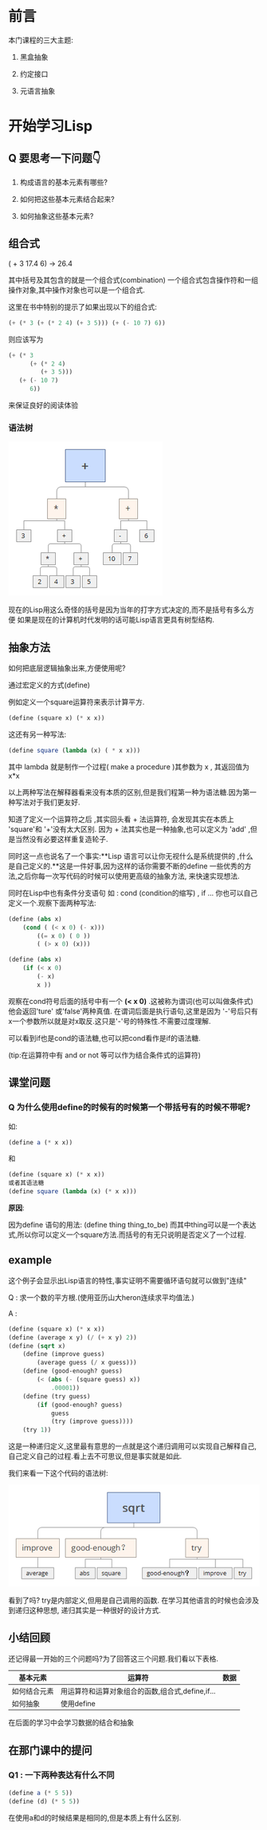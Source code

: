 # 前言

本门课程的三大主题: 

1. 黑盒抽象

2. 约定接口

3. 元语言抽象

# 开始学习Lisp

## Q 要思考一下问题👇

1. 构成语言的基本元素有哪些?

2. 如何把这些基本元素结合起来?

3. 如何抽象这些基本元素?

## 组合式

( + 3 17.4 6) -> 26.4

其中括号及其包含的就是一个组合式(combination)
一个组合式包含操作符和一组操作对象,其中操作对象也可以是一个组合式.

这里在书中特别的提示了如果出现以下的组合式:
~~~scheme
(+ (* 3 (+ (* 2 4) (+ 3 5))) (+ (- 10 7) 6))
~~~
则应该写为
~~~scheme
(+ (* 3
      (+ (* 2 4)
         (+ 3 5)))
   (+ (- 10 7)
      6))
~~~
来保证良好的阅读体验

### 语法树

![语法树.png](pic\1.1.png)

现在的Lisp用这么奇怪的括号是因为当年的打字方式决定的,而不是括号有多么方便
如果是现在的计算机时代发明的话可能Lisp语言更具有树型结构.

## 抽象方法

如何把底层逻辑抽象出来,方便使用呢?

通过宏定义的方式(define)

例如定义一个square运算符来表示计算平方.
~~~ scheme
(define (square x) (* x x))
~~~
这还有另一种写法:
~~~ scheme
(define square (lambda (x) ( * x x)))
~~~
其中 lambda 就是制作一个过程( make a procedure )其参数为 x , 其返回值为 x*x

以上两种写法在解释器看来没有本质的区别,但是我们程第一种为语法糖.因为第一种写法对于我们更友好.

知道了定义一个运算符之后 ,其实回头看 + 法运算符, 会发现其实在本质上 'square'和 '+'没有太大区别. 因为 + 法其实也是一种抽象,也可以定义为 'add' ,但是当然没有必要这样重复造轮子.

同时这一点也说名了一个事实:**Lisp 语言可以让你无视什么是系统提供的 ,什么是自己定义的.**这是一件好事,因为这样的话你需要不断的define 一些优秀的方法,之后你每一次写代码的时候可以使用更高级的抽象方法, 来快速实现想法.

同时在Lisp中也有条件分支语句 如 : cond (condition的缩写) , if ... 你也可以自己定义一个.观察下面两种写法:
~~~scheme
(define (abs x) 
    (cond ( (< x 0) (- x)))
        ((= x 0) ( 0 ))
        ( (> x 0) (x)))
~~~
~~~scheme
(define (abs x)
    (if (< x 0)
        (- x)
        x ))
~~~
观察在cond符号后面的括号中有一个 **(< x 0)** .这被称为谓词(也可以叫做条件式)他会返回'ture' 或'false'两种真值. 在谓词后面是执行语句,这里是因为 '-'号后只有x一个参数所以就是对x取反.这只是'-'号的特殊性.不需要过度理解.

可以看到if也是cond的语法糖,也可以把cond看作是if的语法糖.

(tip:在运算符中有 and or not 等可以作为结合条件式的运算符)

## 课堂问题

### Q 为什么使用define的时候有的时候第一个带括号有的时候不带呢?
如:
~~~scheme
(define a (* x x))
~~~
和
~~~ scheme
(define (square x) (* x x))
或者其语法糖
(define square (lambda (x) (* x x)))
~~~

**原因**:

因为define 语句的用法:
(define thing thing_to_be)
而其中thing可以是一个表达式,所以你可以定义一个square方法.而括号的有无只说明是否定义了一个过程.

## example
这个例子会显示出Lisp语言的特性,事实证明不需要循环语句就可以做到"连续"

Q : 求一个数的平方根.(使用亚历山大heron连续求平均值法.)

A : 
~~~scheme
(define (square x) (* x x))
(define (average x y) (/ (+ x y) 2))
(define (sqrt x)
    (define (improve guess)
        (average guess (/ x guess)))
    (define (good-enough? guess)
        (< (abs (- (square guess) x)) 
            .00001))
    (define (try guess)
        (if (good-enough? guess)
            guess
            (try (improve guess))))
    (try 1))
~~~

这是一种递归定义,这里最有意思的一点就是这个递归调用可以实现自己解释自己,自己定义自己的过程.看上去不可思议,但是事实就是如此.

我们来看一下这个代码的语法树:

![sqrt.png](pic\sqrt.png)

看到了吗? try是内部定义,但用是自己调用的函数. 在学习其他语言的时候也会涉及到递归这种思想, 递归其实是一种很好的设计方式.

## 小结回顾

还记得最一开始的三个问题吗?为了回答这三个问题.我们看以下表格.

|  基本元素    |   运算符     |  数据    |
| ---- | ---- | ---- |
|  如何结合元素    |用运算符和运算对象组合的函数,组合式,define,if...      |      |
|  如何抽象    | 使用define     |      |
在后面的学习中会学习数据的结合和抽象
## 在那门课中的提问
### Q1 : 一下两种表达有什么不同

~~~ scheme
(define a (* 5 5))
(define (d) (* 5 5))
~~~
在使用a和d的时候结果是相同的,但是本质上有什么区别.